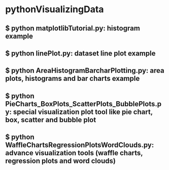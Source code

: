 # pythonVisualizingData

## $ python matplotlibTutorial.py: histogram example
## $ python linePlot.py: dataset line plot example
## $ python AreaHistogramBarcharPlotting.py: area plots, histograms and bar charts example
## $ python PieCharts_BoxPlots_ScatterPlots_BubblePlots.py: special visualization plot tool like pie chart, box, scatter and bubble plot
## $ python WaffleChartsRegressionPlotsWordClouds.py: advance visualization tools (waffle charts, regression plots and word clouds)
